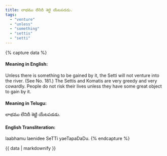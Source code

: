 ```yaml
---
title: లాభము లేనిదీ శెట్టి యేటపడడు.
tags:
  - "venture"
  - "unless"
  - "something"
  - "settis"
  - "setti"
---
```


{% capture data %}
#### Meaning in English:
Unless there is something to be gained by it, the Setti will not venture into the river.
(See No. 181.)
The Settis and Komatis are very greedy and very cowardly.
People do not risk their lives unless they have some great object to gain by it.

#### Meaning in Telugu:
లాభము లేనిదీ శెట్టి యేటపడడు.

#### English Transliteration:
laabhamu laenidee SeTTi yaeTapaDaDu.
{% endcapture %}

{{ data | markdownify }}

